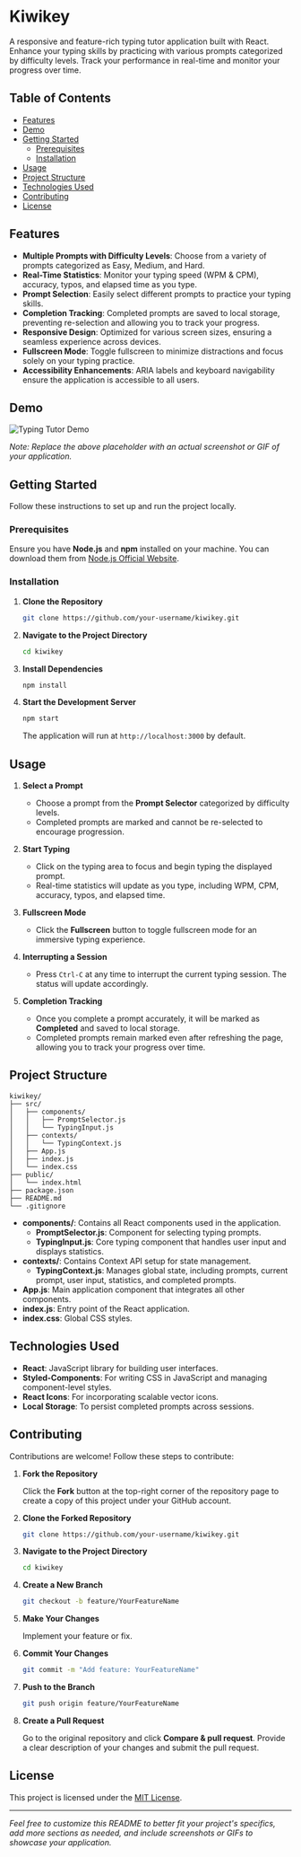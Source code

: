# Kiwikey

A responsive and feature-rich typing tutor application built with React. Enhance your typing skills by practicing with various prompts categorized by difficulty levels. Track your performance in real-time and monitor your progress over time.

## Table of Contents

- [Features](#features)
- [Demo](#demo)
- [Getting Started](#getting-started)
  - [Prerequisites](#prerequisites)
  - [Installation](#installation)
- [Usage](#usage)
- [Project Structure](#project-structure)
- [Technologies Used](#technologies-used)
- [Contributing](#contributing)
- [License](#license)

## Features

- **Multiple Prompts with Difficulty Levels**: Choose from a variety of prompts categorized as Easy, Medium, and Hard.
- **Real-Time Statistics**: Monitor your typing speed (WPM & CPM), accuracy, typos, and elapsed time as you type.
- **Prompt Selection**: Easily select different prompts to practice your typing skills.
- **Completion Tracking**: Completed prompts are saved to local storage, preventing re-selection and allowing you to track your progress.
- **Responsive Design**: Optimized for various screen sizes, ensuring a seamless experience across devices.
- **Fullscreen Mode**: Toggle fullscreen to minimize distractions and focus solely on your typing practice.
- **Accessibility Enhancements**: ARIA labels and keyboard navigability ensure the application is accessible to all users.

## Demo

![Typing Tutor Demo](./screenshots/demo.gif)

*Note: Replace the above placeholder with an actual screenshot or GIF of your application.*

## Getting Started

Follow these instructions to set up and run the project locally.

### Prerequisites

Ensure you have **Node.js** and **npm** installed on your machine. You can download them from [Node.js Official Website](https://nodejs.org/).

### Installation

1. **Clone the Repository**

   ```bash
   git clone https://github.com/your-username/kiwikey.git
   ```

2. **Navigate to the Project Directory**

   ```bash
   cd kiwikey
   ```

3. **Install Dependencies**

   ```bash
   npm install
   ```

4. **Start the Development Server**

   ```bash
   npm start
   ```

   The application will run at `http://localhost:3000` by default.

## Usage

1. **Select a Prompt**

   - Choose a prompt from the **Prompt Selector** categorized by difficulty levels.
   - Completed prompts are marked and cannot be re-selected to encourage progression.

2. **Start Typing**

   - Click on the typing area to focus and begin typing the displayed prompt.
   - Real-time statistics will update as you type, including WPM, CPM, accuracy, typos, and elapsed time.

3. **Fullscreen Mode**

   - Click the **Fullscreen** button to toggle fullscreen mode for an immersive typing experience.

4. **Interrupting a Session**

   - Press `Ctrl-C` at any time to interrupt the current typing session. The status will update accordingly.

5. **Completion Tracking**

   - Once you complete a prompt accurately, it will be marked as **Completed** and saved to local storage.
   - Completed prompts remain marked even after refreshing the page, allowing you to track your progress over time.

## Project Structure

```
kiwikey/
├── src/
│   ├── components/
│   │   ├── PromptSelector.js
│   │   └── TypingInput.js
│   ├── contexts/
│   │   └── TypingContext.js
│   ├── App.js
│   ├── index.js
│   └── index.css
├── public/
│   └── index.html
├── package.json
├── README.md
└── .gitignore
```

- **components/**: Contains all React components used in the application.
  - **PromptSelector.js**: Component for selecting typing prompts.
  - **TypingInput.js**: Core typing component that handles user input and displays statistics.
- **contexts/**: Contains Context API setup for state management.
  - **TypingContext.js**: Manages global state, including prompts, current prompt, user input, statistics, and completed prompts.
- **App.js**: Main application component that integrates all other components.
- **index.js**: Entry point of the React application.
- **index.css**: Global CSS styles.

## Technologies Used

- **React**: JavaScript library for building user interfaces.
- **Styled-Components**: For writing CSS in JavaScript and managing component-level styles.
- **React Icons**: For incorporating scalable vector icons.
- **Local Storage**: To persist completed prompts across sessions.

## Contributing

Contributions are welcome! Follow these steps to contribute:

1. **Fork the Repository**

   Click the **Fork** button at the top-right corner of the repository page to create a copy of this project under your GitHub account.

2. **Clone the Forked Repository**

   ```bash
   git clone https://github.com/your-username/kiwikey.git
   ```

3. **Navigate to the Project Directory**

   ```bash
   cd kiwikey
   ```

4. **Create a New Branch**

   ```bash
   git checkout -b feature/YourFeatureName
   ```

5. **Make Your Changes**

   Implement your feature or fix.

6. **Commit Your Changes**

   ```bash
   git commit -m "Add feature: YourFeatureName"
   ```

7. **Push to the Branch**

   ```bash
   git push origin feature/YourFeatureName
   ```

8. **Create a Pull Request**

   Go to the original repository and click **Compare & pull request**. Provide a clear description of your changes and submit the pull request.

## License

This project is licensed under the [MIT License](./LICENSE).

---

*Feel free to customize this README to better fit your project's specifics, add more sections as needed, and include screenshots or GIFs to showcase your application.*